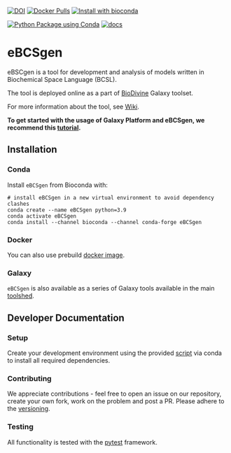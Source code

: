 [![DOI](https://zenodo.org/badge/DOI/10.5281/zenodo.6644973.svg)](https://doi.org/10.5281/zenodo.6644973)
[![Docker Pulls](https://badgen.net//docker/pulls/sybila/ebcsgen?icon=docker)](https://hub.docker.com/r/sybila/ebcsgen/)
[![Install with bioconda](https://img.shields.io/badge/install%20with-bioconda-brightgreen.svg?style=flat)](http://bioconda.github.io/recipes/ebcsgen/README.html)

[![Python Package using Conda](https://github.com/sybila/eBCSgen/actions/workflows/python-package-conda.yml/badge.svg)](https://github.com/sybila/eBCSgen/actions/workflows/python-package-conda.yml)
[![docs](https://readthedocs.org/projects/ebcsgen/badge/?version=latest)](https://ebcsgen.readthedocs.io/en/latest/)

# eBCSgen

eBSCgen is a tool for development and analysis of models written in Biochemical Space Language (BCSL). 

The tool is deployed online as a part of [BioDivine](https://biodivine-vm.fi.muni.cz/galaxy/) Galaxy toolset.

For more information about the tool, see [Wiki](https://github.com/sybila/eBCSgen/wiki).

**To get started with the usage of Galaxy Platform and eBCSgen, we recommend this [tutorial](https://www.fi.muni.cz/~xtrojak/files/papers/eBCSgen_tutorial.pdf).**

## Installation

### Conda

Install `eBCSgen` from Bioconda with:

```
# install eBCSgen in a new virtual environment to avoid dependency clashes
conda create --name eBCSgen python=3.9
conda activate eBCSgen
conda install --channel bioconda --channel conda-forge eBCSgen
```

### Docker

You can also use prebuild [docker image](https://hub.docker.com/r/sybila/ebcsgen).

### Galaxy

`eBCSgen` is also available as a series of Galaxy tools available in the main [toolshed](https://toolshed.g2.bx.psu.edu/).

## Developer Documentation

### Setup

Create your development environment using the provided [script](conda/environment.yml) via conda to install all required dependencies.

### Contributing

We appreciate contributions - feel free to open an issue on our repository, create your own fork, work on the problem and post a PR. 
Please adhere to the [versioning](https://semver.org/spec/v2.0.0.html).

### Testing

All functionality is tested with the [pytest](https://docs.pytest.org/en/6.2.x/contents.html) framework.
